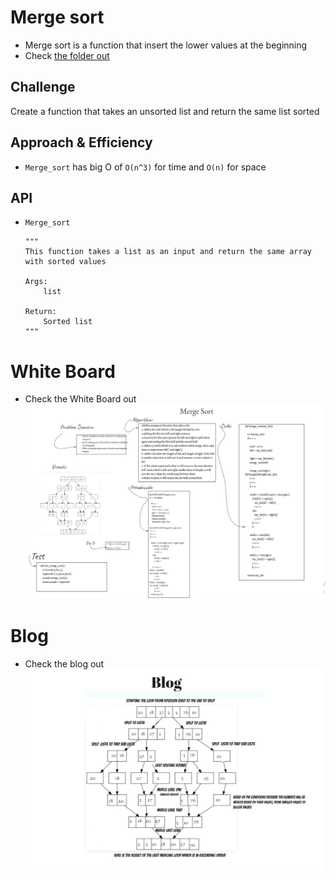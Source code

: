# Merge sort
- Merge sort is a function that insert the lower values at the beginning
- Check [the folder out](https://github.com/majedalswaeer/data-structures-and-algorithms/tree/mergeSort/python/merg_sort)
## Challenge
Create a function that takes an unsorted list and return the same list sorted

## Approach & Efficiency
- `Merge_sort` has big O of `O(n^3)` for time and `O(n)` for space

## API
- `Merge_sort`
    ```
    """
    This function takes a list as an input and return the same array with sorted values

    Args:
        list

    Return:
        Sorted list
    """

# White Board
- Check the White Board out
     ![the White Board out](mergesort.png)


# Blog
- Check the blog out
     ![the blog out](mergeSort_blog.png)

